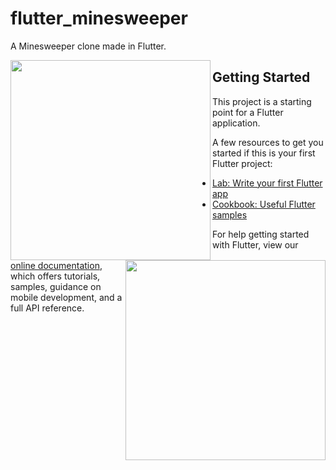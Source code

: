 # flutter_minesweeper

A Minesweeper clone made in Flutter.

<div align="center">
  <img align="left" src="https://flutter-glimpse.tomasdostal.com/?r=tomino2112%2FFlutterMinesweeper%23flutter-glimpse&t=test_driver%2Fglimpse" width="320" />
  <img align="right" src="https://flutter-glimpse.tomasdostal.com/?r=tomino2112%2FFlutterMinesweeper%23flutter-glimpse" width="320" />
</div>

## Getting Started

This project is a starting point for a Flutter application.

A few resources to get you started if this is your first Flutter project:

- [Lab: Write your first Flutter app](https://flutter.io/docs/get-started/codelab)
- [Cookbook: Useful Flutter samples](https://flutter.io/docs/cookbook)

For help getting started with Flutter, view our 
[online documentation](https://flutter.io/docs), which offers tutorials, 
samples, guidance on mobile development, and a full API reference.
